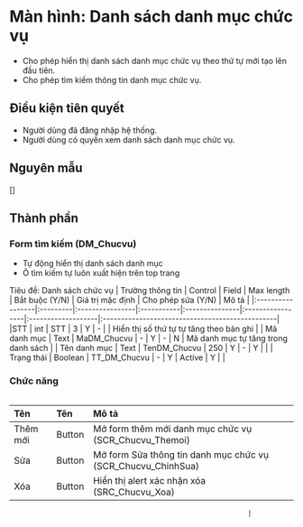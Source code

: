 # Màn hình: Danh sách danh mục chức vụ
- Cho phép hiển thị danh sách danh mục chức vụ theo thứ tự mới tạo lên đầu tiên.
- Cho phép tìm kiếm thông tin danh mục chức vụ.

## Điều kiện tiên quyết
- Người dùng đã đăng nhập hệ thống.
- Người dùng có quyền xem danh sách danh mục chức vụ.

## Nguyên mẫu
[]

## Thành phần

### Form tìm kiếm (DM_Chucvu)
- Tự động hiển thị danh sách danh mục 
- Ô tìm kiếm tự luôn xuất hiện trên top trang

<div style="overflow-x:auto">
Tiêu đề: Danh sách chức vụ
| Trường thông tin | Control  | Field           | Max length | Bắt buộc (Y/N) | Giá trị mặc định | Cho phép sửa (Y/N) | Mô tả                                           |
|:-----------------|:---------|:----------------|:-----------|:---------------|:-----------------|:-------------------|:------------------------------------------------|
|STT               | int      | STT             | 3          | Y              | -                |                     | Hiển thị số thứ tự tự tăng theo bản ghi      |
| Mã danh mục      | Text     | MaDM_Chucvu     | -          | Y             | -                 | N                  | Mã danh mục tự tăng trong danh sách             |
| Tên danh mục     | Text     | TenDM_Chucvu    | 250        | Y             | -                 | Y                  |                                                 |
| Trạng thái       | Boolean  | TT_DM_Chucvu    | -          | Y             | Active            | Y                  |                                                 |

</div>

### Chức năng

<div style="overflow-x:auto">

| Tên          | Tên    | Mô tả                                                                                                              |
|:-------------|:-------|:-------------------------------------------------------------------------------------------------------------------|
| Thêm mới     | Button | Mở form thêm mới danh mục chức vụ (SCR_Chucvu_Themoi)                                                     |
| Sửa          | Button | Mở form Sửa thông tin danh mục chức vụ (SCR_Chucvu_ChinhSua)                                              |
| Xóa          | Button | Hiển thị alert xác nhận xóa (SRC_Chucvu_Xoa)    


                                                               |
